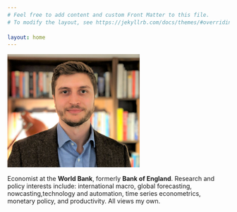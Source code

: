 ```yaml
---
# Feel free to add content and custom Front Matter to this file.
# To modify the layout, see https://jekyllrb.com/docs/themes/#overriding-theme-defaults

layout: home
---
```



<img src="IMG/GKH@0,5x.jpg" alt="drawing" width="300"/>

Economist at the **World Bank**, formerly **Bank of England**. Research and policy interests include: international macro,  global  	 forecasting, nowcasting,technology and automation, time series econometrics, monetary policy, and productivity. All views my 	  own.
